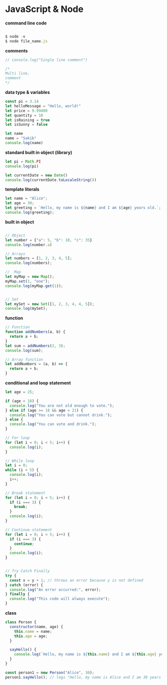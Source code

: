 # **JavaScript & Node**



**command line code**
```javascript

$ node -v
$ node file_name.js
```


**comments**
```javascript
// console.log("Single line comment")

/*
Multi line,
comment
*/
```


**data type & variables**
```javascript
const pi = 3.14
let helloMessage = "Hello, world!"
let price = 9.99400
let quantity = 10
let isRaining = true
let isSunny = false

let name
name = "Sakib"
console.log(name)
```


**standard built in object (library)**
```javascript
let pi = Math.PI
console.log(pi)

let currentDate = new Date()
console.log(currentDate.toLocaleString())
```

**template literals**
```javascript
let name = "Alice";
let age = 30;
let greeting = `Hello, my name is ${name} and I am ${age} years old.`;
console.log(greeting);

```


**built in object**
```javascript

// Object
let number = {"a": 5, "b": 10, "c": 35}
console.log(number.a)

// Arrays
let numbers = [1, 2, 3, 4, 5];
console.log(numbers);

//  Map
let myMap = new Map();
myMap.set(1, "one");
console.log(myMap.get(1));


// Set
let mySet = new Set([1, 2, 3, 4, 4, 5]);
console.log(mySet);

```


**function**
```javascript
// Function
function addNumbers(a, b) {
  return a + b;
}
let sum = addNumbers(2, 3);
console.log(sum);

// Array function
let addNumbers = (a, b) => {
  return a + b;
}
```

**conditional and loop statement**
```javascript
let age = 25;

if (age < 18) {
  console.log("You are not old enough to vote.");
} else if (age >= 18 && age < 21) {
  console.log("You can vote but cannot drink.");
} else {
  console.log("You can vote and drink.");
}

// For loop
for (let i = 0; i < 5; i++) {
  console.log(i);
}

// While loop
let i = 0;
while (i < 5) {
  console.log(i);
  i++;
}

// Break statement
for (let i = 0; i < 5; i++) {
  if (i === 3) {
    break;
  }
  console.log(i);
}

// Continue statement
for (let i = 0; i < 5; i++) {
  if (i === 3) {
    continue;
  }
  console.log(i);
}


// Try Catch Finally
try {
  const x = y + 1; // throws an error because y is not defined
} catch (error) {
  console.log("An error occurred:", error);
} finally {
  console.log("This code will always execute");
}
```


**class**
```javascript
class Person {
  constructor(name, age) {
    this.name = name;
    this.age = age;
  }

  sayHello() {
    console.log(`Hello, my name is ${this.name} and I am ${this.age} years old.`);
  }
}

const person1 = new Person("Alice", 30);
person1.sayHello(); // logs "Hello, my name is Alice and I am 30 years old."

```

